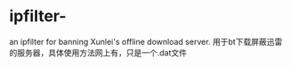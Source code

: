 # ipfilter-
an ipfilter for banning Xunlei's offline download server.
用于bt下载屏蔽迅雷的服务器，具体使用方法网上有，只是一个.dat文件
